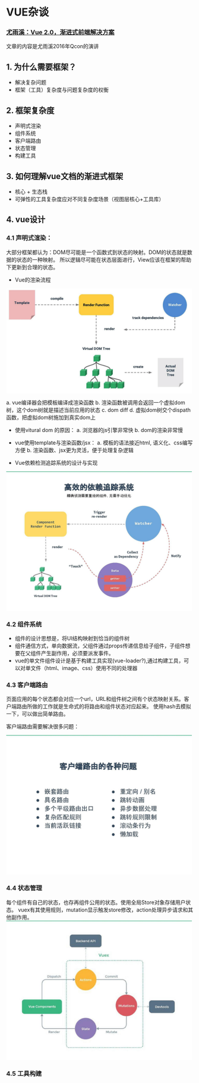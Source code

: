 # VUE杂谈

### [尤雨溪：Vue 2.0，渐进式前端解决方案](https://www.infoq.cn/article/vue-2-progressive-front-end-solution)
文章的内容是尤雨溪2016年Qcon的演讲

## 1. 为什么需要框架？

- 解决复杂问题
- 框架（工具）复杂度与问题复杂度的权衡


## 2. 框架复杂度

- 声明式渲染
- 组件系统
- 客户端路由
- 状态管理
- 构建工具


## 3. 如何理解vue文档的渐进式框架
- 核心 + 生态栈
- 可弹性的工具复杂度应对不同复杂度场景（视图层核心+工具库）


## 4. vue设计

### 4.1 声明式渲染：
大部分框架都认为：DOM尽可能是一个函数式到状态的映射。DOM的状态就是数据的状态的一种映射。
所以逻辑尽可能在状态层面进行，View应该在框架的帮助下更新到合理的状态。

- Vue的渲染流程

<img src="../../assets/image/vue/vue-render.png" width="500" hegiht="313" align=center />

a. vue编译器会把模板编译成渲染函数
b. 渲染函数被调用会返回一个虚拟dom树，这个dom树就是描述当前应用的状态
c. dom diff
d. 虚拟dom树交个dispath函数，把虚拟dom树施加到真实dom上

- 使用vitural dom 的原因：
a. 浏览器的js引擎非常快
b. dom的渲染非常慢


- vue使用template与渲染函数/jsx：
a. 模板的语法接近html, 语义化、css编写方便
b. 渲染函数、jsx更为灵活，便于处理复杂逻辑


- Vue依赖检测追踪系统的设计与实现
<img src="../../assets/image/vue/watcher.jpg" width="500" hegiht="313" align=center />


### 4.2 组件系统
 - 组件的设计思想是，将UI结构映射到恰当的组件树
 - 组件通信方式，单向数据流，父组件通过props传递信息给子组件，子组件想要在父组件产生副作用，必须要派发事件。
 - vue的单文件组件设计是基于构建工具实现(vue-loader?),通过构建工具，可以对单文件（html、image、css）使用不同的处理器

### 4.3 客户端路由
页面应用的每个状态都会对应一个url，URL和组件树之间有个状态映射关系。客户端路由所做的工作就是生命式的将路由和组件状态对应起来。
使用hash去模拟一下，可以做出简单路由。

客户端路由需要解决很多问题：

<img src="../../assets/image/vue/route.jpg" width="500" hegiht="313" align=center />




### 4.4 状态管理
每个组件有自己的状态，也存再组件公用的状态。使用全局Store对象存储用户状态。
vuex有其使用规则，mutation显示触发store修改，action处理异步请求和其他副作用。
<img src="../../assets/image/vue/vuex.jpg" width="500" hegiht="313" align=center />


### 4.5 工具构建
